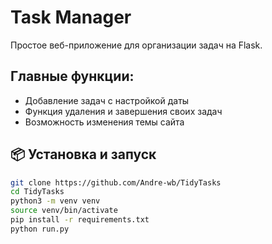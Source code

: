 # Task Manager


Простое веб-приложение для организации задач на Flask.
## Главные функции:
- Добавление задач с настройкой даты
- Функция удаления и завершения своих задач
- Возможность изменения темы сайта

## 📦 Установка и запуск

```bash
git clone https://github.com/Andre-wb/TidyTasks
cd TidyTasks
python3 -m venv venv
source venv/bin/activate
pip install -r requirements.txt
python run.py
